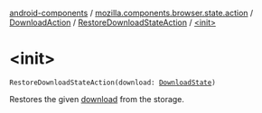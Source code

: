 [android-components](../../../index.md) / [mozilla.components.browser.state.action](../../index.md) / [DownloadAction](../index.md) / [RestoreDownloadStateAction](index.md) / [&lt;init&gt;](./-init-.md)

# &lt;init&gt;

`RestoreDownloadStateAction(download: `[`DownloadState`](../../../mozilla.components.browser.state.state.content/-download-state/index.md)`)`

Restores the given [download](download.md) from the storage.

